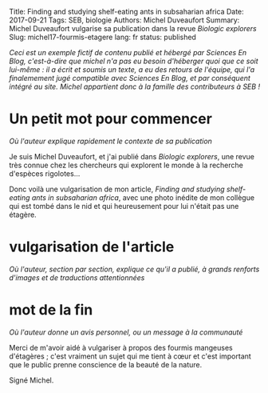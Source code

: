 Title: Finding and studying shelf-eating ants in subsaharian africa
Date: 2017-09-21
Tags: SEB, biologie
Authors: Michel Duveaufort
Summary: Michel Duveaufort vulgarise sa publication dans la revue *Biologic explorers*
Slug: michel17-fourmis-etagere
lang: fr
status: published

*Ceci est un exemple fictif de contenu publié et hébergé par Sciences En Blog, c'est-à-dire que michel n'a pas eu besoin d'héberger quoi que ce soit lui-même : il a écrit et soumis un texte, a eu des retours de l'équipe, qui l'a finalemement jugé compatible avec Sciences En Blog, et par conséquent intégré au site. Michel appartient donc à la famille des contributeurs à SEB !*


# Un petit mot pour commencer
*Où l'auteur explique rapidement le contexte de sa publication*

Je suis Michel Duveaufort, et j'ai publié dans *Biologic explorers*, une revue très connue chez les chercheurs qui explorent le monde à la recherche d'espèces rigolotes…

Donc voilà une vulgarisation de mon article, *Finding and studying shelf-eating ants in subsaharian africa*, avec une photo inédite de mon collègue
qui est tombé dans le nid et qui heureusement pour lui n'était pas une étagère.



# vulgarisation de l'article
*Où l'auteur, section par section, explique ce qu'il a publié, à grands renforts d'images et de traductions attentionnées*




# mot de la fin
*Où l'auteur donne un avis personnel, ou un message à la communauté*

Merci de m'avoir aidé à vulgariser à propos des fourmis mangeuses d'étagères ;
c'est vraiment un sujet qui me tient à cœur et c'est important que le public
prenne conscience de la beauté de la nature.

Signé Michel.
